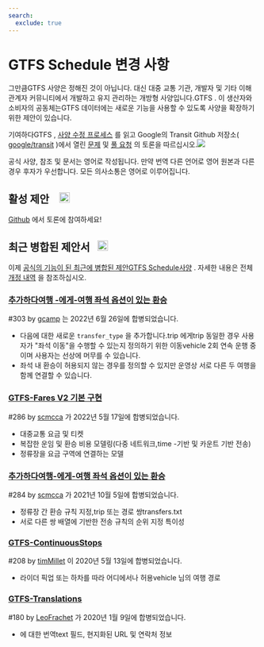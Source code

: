 ```yaml
---
search:
  exclude: true
---
```


# GTFS Schedule 변경 사항

<!-- <div class=landing-page>
    <a class=button href=../process>Specification Amendment Process</a><a class=button href=../guiding-principles>Guiding Principles</a><a class=button href=../revision-history>Revision History</a>
</div> -->

그만큼GTFS 사양은 정해진 것이 아닙니다. 대신 대중 교통 기관, 개발자 및 기타 이해 관계자 커뮤니티에서 개발하고 유지 관리하는 개방형 사양입니다.GTFS . 이 생산자와 소비자의 공동체는GTFS 데이터에는 새로운 기능을 사용할 수 있도록 사양을 확장하기 위한 제안이 있습니다.

기여하다GTFS , [사양 수정 프로세스](../process) 를 읽고 Google의 Transit Github 저장소( [google/transit](https://github.com/google/transit) )에서 열린 [문제](https://github.com/google/transit/issues) 및 [풀 요청](https://github.com/google/transit/pulls) 의 토론을 따르십시오.![](../../assets/mark-github.svg)

<div class="admonition note"><p>공식 사양, 참조 및 문서는 영어로 작성됩니다. 만약 번역 다른 언어로 영어 원본과 다른 경우 후자가 우선합니다. 모든 의사소통은 영어로 이루어집니다.</p></div>


## 활성 제안 &ensp; <img src="../../assets/pr-active.svg" style="height:1em;"/>

<!--
Active proposals for new features in <glossary variable="GTFS Schedule"><glossary variable="GTFS">GTFS</glossary> Schedule</glossary>.  -->

[Github](https://github.com/google/transit/pulls) 에서 토론에 참여하세요!

<!-- <div class="row">
    <div class="active-container">
        <h3 class="title"><a class="no-icon" href="https://github.com/google/transit/pull/303" target="_blank">Add <glossary variable="trip">trip</glossary>-to-<glossary variable="trip">trip</glossary> transfers with in-seat option</a></h3>
        <p class="maintainer">#303 opened on Jan 26, 2022 by <a class="no-icon" href="https://github.com/gcamp" target="_blank">gcamp</a></p>
    </div>
</div>
<div class="row"></div> -->

<!-- <div class="row no-active">
    <div class="no-active-container">
        <h3 class="title">There are currently no active proposals for <glossary variable="GTFS Schedule"><glossary variable="GTFS">GTFS</glossary> Schedule</glossary>.</h3>
        <p class="prompt">Have a proposal? &ensp;➜&ensp; Open a <a href="https://github.com/google/transit/pulls" target="_blank">pull request</a>.</p>
    </div>
</div>
<div class="row"></div> -->

## 최근 병합된 제안서 &ensp;<img src="../../assets/pr-merged.svg" style="height:1em;"/>

이제 [공식의 기능이 된 최근에 병합된 제안GTFS Schedule사양](../reference) . 자세한 내용은 전체 [개정 내역](../process#revision-history) 을 참조하십시오.

<div class="row"><div class="leftcontainer"><h3 class="title"><a href="https://github.com/google/transit/pull/303" class="no-icon" target="_blank">추가하다여행 -에게-여행 좌석 옵션이 있는 환승</a></h3><p class="maintainer"> #303 by <a href="https://github.com/gcamp" class="no-icon" target="_blank">gcamp</a> 는 2022년 6월 26일에 합병되었습니다.</p></div><div class="featurelist"><ul><li> 다음에 대한 새로운 <code>transfer_type</code> 을 추가합니다.trip 에게trip 동일한 경우 사용자가 &quot;좌석 이동&quot;을 수행할 수 있는지 정의하기 위한 이동vehicle 2회 연속 운행 중이며 사용자는 선상에 머무를 수 있습니다.</li><li> 좌석 내 환승이 허용되지 않는 경우를 정의할 수 있지만 운영상 서로 다른 두 여행을 함께 연결할 수 있습니다. </li></ul></div></div>

<div class="row"><div class="leftcontainer"><h3 class="title"><a href="https://github.com/google/transit/pull/286" class="no-icon" target="_blank"> GTFS-Fares V2 기본 구현</a></h3><p class="maintainer"> #286 by <a href="https://github.com/scmcca" class="no-icon" target="_blank">scmcca</a> 가 2022년 5월 17일에 합병되었습니다.</p></div><div class="featurelist"><ul><li> 대중교통 요금 및 티켓</li><li> 복잡한 운임 및 환승 비용 모델링(다중 네트워크,time -기반 및 카운트 기반 전송)</li><li> 정류장을 요금 구역에 연결하는 모델 </li></ul></div></div>

<div class="row"><div class="leftcontainer"><h3 class="title"><a href="https://github.com/google/transit/pull/284" class="no-icon" target="_blank">추가하다여행-에게-여행 좌석 옵션이 있는 환승</a></h3><p class="maintainer"> #284 by <a href="https://github.com/scmcca" class="no-icon" target="_blank">scmcca</a> 가 2021년 10월 5일에 합병되었습니다.</p></div><div class="featurelist"><ul><li> 정류장 간 환승 규칙 지정,trip 또는 경로 쌍transfers.txt</li><li> 서로 다른 쌍 배열에 기반한 전송 규칙의 순위 지정 특이성 </li></ul></div></div>

<div class="row"><div class="leftcontainer"><h3 class="title"><a href="https://github.com/google/transit/pull/208" class="no-icon" target="_blank">GTFS-ContinuousStops</a></h3><p class="maintainer"> #208 by <a href="https://github.com/timMillet" class="no-icon" target="_blank">timMillet</a> 이 2020년 5월 13일에 합병되었습니다.</p></div><div class="featurelist"><ul><li> 라이더 픽업 또는 하차를 따라 어디에서나 허용vehicle 님의 여행 경로 </li></ul></div></div>

<div class="row"><div class="leftcontainer"><h3 class="title"><a href="https://github.com/google/transit/pull/180" class="no-icon" target="_blank">GTFS-Translations</a></h3><p class="maintainer"> #180 by <a href="https://github.com/LeoFrachet" class="no-icon" target="_blank">LeoFrachet</a> 가 2020년 1월 9일에 합병되었습니다.</p></div><div class="featurelist"><ul><li> 에 대한 번역text 필드, 현지화된 URL 및 연락처 정보 </li></ul></div></div>

<div class="row"/>
